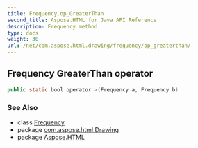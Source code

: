 ```yaml
---
title: Frequency.op_GreaterThan
second_title: Aspose.HTML for Java API Reference
description: Frequency method. 
type: docs
weight: 30
url: /net/com.aspose.html.drawing/frequency/op_greaterthan/
---
```

## Frequency GreaterThan operator

```java
public static bool operator >(Frequency a, Frequency b)
```

### See Also

* class [Frequency](../)
* package [com.aspose.html.Drawing](../../frequency/)
* package [Aspose.HTML](../../../)
